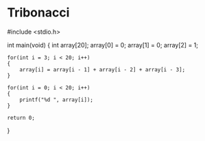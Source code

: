 # Tribonacci

#include <stdio.h>

int main(void)
{
    int array[20];
    array[0] = 0;
    array[1] = 0;
    array[2] = 1;

    for(int i = 3; i < 20; i++)
    {
        array[i] = array[i - 1] + array[i - 2] + array[i - 3];
    }

    for(int i = 0; i < 20; i++)
    {
        printf("%d ", array[i]);
    }
    
    return 0;
}
